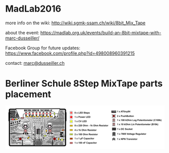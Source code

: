 # MadLab2016

more info on the wiki: http://wiki.sgmk-ssam.ch/wiki/8bit_Mix_Tape

about the event: https://madlab.org.uk/events/build-an-8bit-mixtape-with-marc-dusseiller/

Facebook Group for future updates: https://www.facebook.com/profile.php?id=498008960391215

contact: marc@dusseiller.ch

# Berliner Schule 8Step MixTape parts placement
![Berliner Schule 8Step Sequencer](https://raw.githubusercontent.com/8BitMixtape/Fablab-Neckar-Alb/master/8Step-MixTape/images/8Step-MixTape_partsPlacing.jpg)
